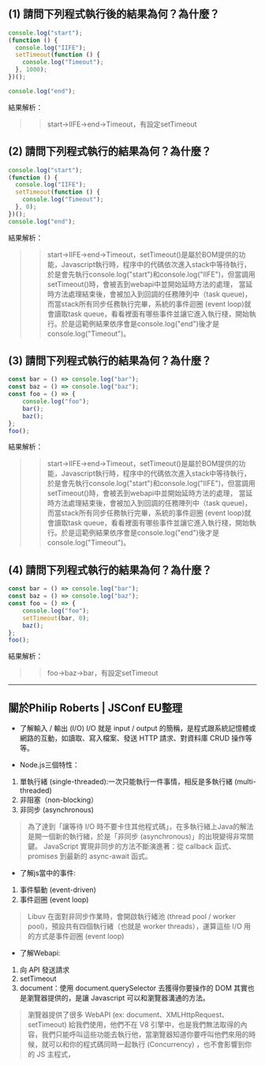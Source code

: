 ## (1) 請問下列程式執行後的結果為何？為什麼？

```js
console.log("start");
(function () {
  console.log("IIFE");
  setTimeout(function () {
    console.log("Timeout");
  }, 1000);
})();

console.log("end");
```

結果解析：
>>start→IIFE→end→Timeout，有設定setTimeout

## (2) 請問下列程式執行的結果為何？為什麼？

```js
console.log("start");
(function () {
  console.log("IIFE");
  setTimeout(function () {
    console.log("Timeout");
  }, 0);
})();
console.log("end");
```

結果解析：
>>start→IIFE→end→Timeout，setTimeout()是屬於BOM提供的功能，Javascript執行時，程序中的代碼依次進入stack中等待執行，
於是會先執行console.log("start")和console.log("IIFE")，但當調用setTimeout()時，會被丟到webapi中並開始延時方法的處理，
當延時方法處理結束後，會被加入到回調的任務陣列中（task queue)，而當stack所有同步任務執行完畢，系統的事件迴圈 (event loop)就會讀取task queue，看看裡面有哪些事件並讓它進入執行棧，開始執行。於是這範例結果依序會是console.log("end")後才是console.log("Timeout")。

## (3) 請問下列程式執行的結果為何？為什麼？

```js
const bar = () => console.log("bar");
const baz = () => console.log("baz");
const foo = () => {
    console.log("foo");
    bar();
    baz();
};
foo();
```

結果解析：
>>start→IIFE→end→Timeout，setTimeout()是屬於BOM提供的功能，Javascript執行時，程序中的代碼依次進入stack中等待執行，
於是會先執行console.log("start")和console.log("IIFE")，但當調用setTimeout()時，會被丟到webapi中並開始延時方法的處理，
當延時方法處理結束後，會被加入到回調的任務陣列中（task queue)，而當stack所有同步任務執行完畢，系統的事件迴圈 (event loop)就會讀取task queue，看看裡面有哪些事件並讓它進入執行棧，開始執行。於是這範例結果依序會是console.log("end")後才是console.log("Timeout")。


## (4) 請問下列程式執行的結果為何？為什麼？

```js
const bar = () => console.log("bar");
const baz = () => console.log("baz");
const foo = () => {
    console.log("foo");
    setTimeout(bar, 0);
    baz();
};
foo();
```

結果解析：
>>foo→baz→bar，有設定setTimeout

*****
## 關於Philip Roberts | JSConf EU整理
* 了解輸入 / 輸出 (I/O)
I/O 就是 input / output 的簡稱，是程式跟系統記憶體或網路的互動，如讀取、寫入檔案、發送 HTTP 請求、對資料庫 CRUD 操作等等。

* Node.js三個特性：
1. 單執行緒 (single-threaded):一次只能執行一件事情，相反是多執行緒 (multi-threaded)
2. 非阻塞（non-blocking） 
3. 非同步 (asynchronous) 
>為了達到「讓等待 I/O 時不要卡住其他程式碼」，在多執行緒上Java的解法是開一個新的執行緒，於是「非同步 (asynchronous)」的出現變得非常關鍵。
>JavaScript 實現非同步的方法不斷演進著：從 callback 函式、promises 到最新的 async-await 函式。

* 了解js當中的事件:
1. 事件驅動 (event-driven)
2. 事件迴圈 (event loop)
> Libuv 在面對非同步作業時，會開啟執行緒池 (thread pool / worker pool)，預設共有四個執行緒（也就是 worker threads），運算這些 I/O 用的方式是事件迴圈 (event loop)

* 了解Webapi:
1. 向 API 發送請求
2. setTimeout
3. document：使用 document.querySelector 去獲得你要操作的 DOM 其實也是瀏覽器提供的，是讓 Javascript 可以和瀏覽器溝通的方法。
> 瀏覽器提供了很多 WebAPI (ex: document、XMLHttpRequest、setTimeout) 給我們使用，他們不在 V8 引擎中，也是我們無法取得的內容，我們只能呼叫這些功能去執行他，當瀏覽器知道你要呼叫他們來用的時候，就可以和你的程式碼同時一起執行 (Concurrency) ，也不會影響到你的 JS 主程式，